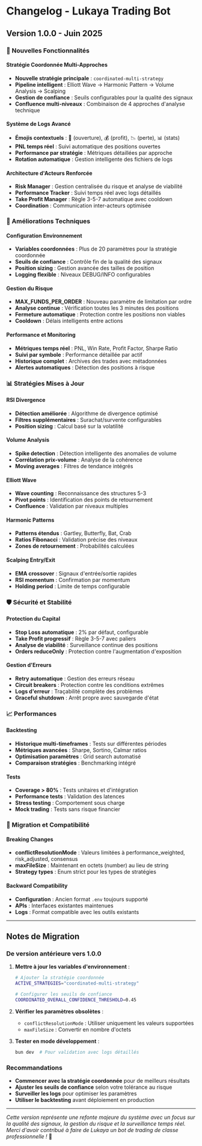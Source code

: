 # Changelog - Lukaya Trading Bot

## Version 1.0.0 - Juin 2025

### 🎯 Nouvelles Fonctionnalités

#### Stratégie Coordonnée Multi-Approches
- **Nouvelle stratégie principale** : `coordinated-multi-strategy`
- **Pipeline intelligent** : Elliott Wave → Harmonic Pattern → Volume Analysis → Scalping
- **Gestion de confiance** : Seuils configurables pour la qualité des signaux
- **Confluence multi-niveaux** : Combinaison de 4 approches d'analyse technique

#### Système de Logs Avancé
- **Émojis contextuels** : 🚀 (ouverture), 💰 (profit), 📉 (perte), 📊 (stats)
- **PNL temps réel** : Suivi automatique des positions ouvertes
- **Performance par stratégie** : Métriques détaillées par approche
- **Rotation automatique** : Gestion intelligente des fichiers de logs

#### Architecture d'Acteurs Renforcée
- **Risk Manager** : Gestion centralisée du risque et analyse de viabilité
- **Performance Tracker** : Suivi temps réel avec logs détaillés
- **Take Profit Manager** : Règle 3-5-7 automatique avec cooldown
- **Coordination** : Communication inter-acteurs optimisée

### 🔧 Améliorations Techniques

#### Configuration Environnement
- **Variables coordonnées** : Plus de 20 paramètres pour la stratégie coordonnée
- **Seuils de confiance** : Contrôle fin de la qualité des signaux
- **Position sizing** : Gestion avancée des tailles de position
- **Logging flexible** : Niveaux DEBUG/INFO configurables

#### Gestion du Risque
- **MAX_FUNDS_PER_ORDER** : Nouveau paramètre de limitation par ordre
- **Analyse continue** : Vérification toutes les 3 minutes des positions
- **Fermeture automatique** : Protection contre les positions non viables
- **Cooldown** : Délais intelligents entre actions

#### Performance et Monitoring
- **Métriques temps réel** : PNL, Win Rate, Profit Factor, Sharpe Ratio
- **Suivi par symbole** : Performance détaillée par actif
- **Historique complet** : Archives des trades avec métadonnées
- **Alertes automatiques** : Détection des positions à risque

### 📊 Stratégies Mises à Jour

#### RSI Divergence
- **Détection améliorée** : Algorithme de divergence optimisé
- **Filtres supplémentaires** : Surachat/survente configurables
- **Position sizing** : Calcul basé sur la volatilité

#### Volume Analysis
- **Spike detection** : Détection intelligente des anomalies de volume
- **Corrélation prix-volume** : Analyse de la cohérence
- **Moving averages** : Filtres de tendance intégrés

#### Elliott Wave
- **Wave counting** : Reconnaissance des structures 5-3
- **Pivot points** : Identification des points de retournement
- **Confluence** : Validation par niveaux multiples

#### Harmonic Patterns
- **Patterns étendus** : Gartley, Butterfly, Bat, Crab
- **Ratios Fibonacci** : Validation précise des niveaux
- **Zones de retournement** : Probabilités calculées

#### Scalping Entry/Exit
- **EMA crossover** : Signaux d'entrée/sortie rapides
- **RSI momentum** : Confirmation par momentum
- **Holding period** : Limite de temps configurable

### 🛡️ Sécurité et Stabilité

#### Protection du Capital
- **Stop Loss automatique** : 2% par défaut, configurable
- **Take Profit progressif** : Règle 3-5-7 avec paliers
- **Analyse de viabilité** : Surveillance continue des positions
- **Orders reduceOnly** : Protection contre l'augmentation d'exposition

#### Gestion d'Erreurs
- **Retry automatique** : Gestion des erreurs réseau
- **Circuit breakers** : Protection contre les conditions extrêmes
- **Logs d'erreur** : Traçabilité complète des problèmes
- **Graceful shutdown** : Arrêt propre avec sauvegarde d'état

### 📈 Performances

#### Backtesting
- **Historique multi-timeframes** : Tests sur différentes périodes
- **Métriques avancées** : Sharpe, Sortino, Calmar ratios
- **Optimisation paramètres** : Grid search automatisé
- **Comparaison stratégies** : Benchmarking intégré

#### Tests
- **Coverage > 80%** : Tests unitaires et d'intégration
- **Performance tests** : Validation des latences
- **Stress testing** : Comportement sous charge
- **Mock trading** : Tests sans risque financier

### 🔄 Migration et Compatibilité

#### Breaking Changes
- **conflictResolutionMode** : Valeurs limitées à performance_weighted, risk_adjusted, consensus
- **maxFileSize** : Maintenant en octets (number) au lieu de string
- **Strategy types** : Enum strict pour les types de stratégies

#### Backward Compatibility
- **Configuration** : Ancien format `.env` toujours supporté
- **APIs** : Interfaces existantes maintenues
- **Logs** : Format compatible avec les outils existants

---

## Notes de Migration

### De version antérieure vers 1.0.0

1. **Mettre à jour les variables d'environnement** :
   ```bash
   # Ajouter la stratégie coordonnée
   ACTIVE_STRATEGIES="coordinated-multi-strategy"
   
   # Configurer les seuils de confiance
   COORDINATED_OVERALL_CONFIDENCE_THRESHOLD=0.45
   ```

2. **Vérifier les paramètres obsolètes** :
   - `conflictResolutionMode` : Utiliser uniquement les valeurs supportées
   - `maxFileSize` : Convertir en nombre d'octets

3. **Tester en mode développement** :
   ```bash
   bun dev  # Pour validation avec logs détaillés
   ```

### Recommandations

- **Commencer avec la stratégie coordonnée** pour de meilleurs résultats
- **Ajuster les seuils de confiance** selon votre tolérance au risque
- **Surveiller les logs** pour optimiser les paramètres
- **Utiliser le backtesting** avant déploiement en production

---

*Cette version représente une refonte majeure du système avec un focus sur la qualité des signaux, la gestion du risque et la surveillance temps réel. Merci d'avoir contribué à faire de Lukaya un bot de trading de classe professionnelle !* 🚀
